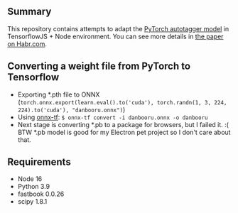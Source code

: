 ## Summary
This repository contains attempts to adapt the [PyTorch autotagger model](https://github.com/danbooru/autotagger) in TensorflowJS + Node environment. You can see more details in [the paper on Habr.com](https://habr.com/ru/post/694164/).

## Converting a weight file from PyTorch to Tensorflow
- Exporting *.pth file to ONNX (`torch.onnx.export(learn.eval().to('cuda'), torch.randn(1, 3, 224, 224).to('cuda'), "danbooru.onnx")`)
- Using [onnx-tf](https://github.com/onnx/onnx-tensorflow): `$ onnx-tf convert -i danbooru.onnx -o danbooru`
- Next stage is converting *.pb to a package for browsers, but I failed it. :( BTW *.pb model is good for my Electron pet project so I don't care about that.

## Requirements
- Node 16
- Python 3.9
- fastbook 0.0.26
- scipy 1.8.1


